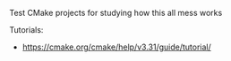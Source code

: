 Test CMake projects for studying how this all mess works

Tutorials:
- https://cmake.org/cmake/help/v3.31/guide/tutorial/
